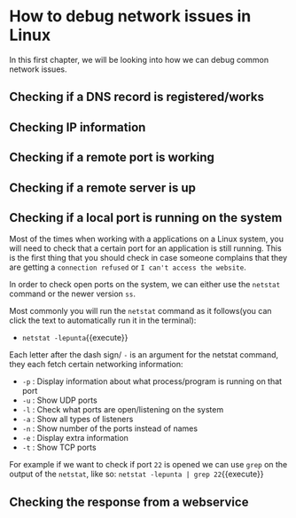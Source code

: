 # How to debug network issues in Linux

In this first chapter, we will be looking into how we can debug common network issues.

## Checking if a DNS record is registered/works

## Checking IP information

## Checking if a remote port is working

## Checking if a remote server is up

## Checking if a local port is running on the system

Most of the times when working with a applications on a Linux system, you will need to check that a certain port for an application is still running. This is the first thing that you should check in case someone complains that they are getting a `connection refused` or `I can't access the website`.

In order to check open ports on the system, we can either use the `netstat` command or the newer version `ss`.

Most commonly you will run the `netstat` command as it follows(you can click the text to automatically run it in the terminal):

  - `netstat -lepunta`{{execute}}

Each letter after the dash sign/ `-` is an argument for the netstat command, they each fetch certain networking information:

  - `-p` : Display information about what process/program is running on that port
  - `-u` : Show UDP ports
  - `-l` : Check what ports are open/listening on the system
  - `-a` : Show all types of listeners
  - `-n` : Show number of the ports instead of names
  - `-e` : Display extra information
  - `-t` : Show TCP ports

For example if we want to check if port `22` is opened we can use `grep` on the output of the `netstat`, like so: `netstat -lepunta | grep 22`{{execute}}

## Checking the response from a webservice